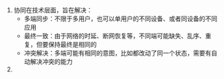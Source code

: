 1. 协同在技术层面，旨在解决：
   - 多端同步：不限于多用户，也可以单用户的不同设备、或者同设备的不同应用
   - 最终一致：由于网络的时延、断网恢复等，不同端可能缺失、乱序、重复，但要保持最终是相同的
   - 冲突解决：多端可能有相同的意图，比如都改动了同一个状态，需要有自动解决冲突的能力
2. 